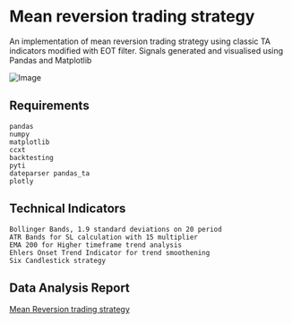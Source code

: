 # Mean reversion trading strategy
An implementation of mean reversion trading strategy using classic TA indicators modified with EOT filter. Signals generated and visualised using Pandas and Matplotlib

![Image](https://user-images.githubusercontent.com/106367095/193515014-35f58426-c75f-4619-a7cc-44bcce7927d5.png)

## Requirements

```
pandas
numpy
matplotlib
ccxt 
backtesting 
pyti 
dateparser pandas_ta 
plotly
```

## Technical Indicators
```
Bollinger Bands, 1.9 standard deviations on 20 period
ATR Bands for SL calculation with 15 multiplier
EMA 200 for Higher timeframe trend analysis
Ehlers Onset Trend Indicator for trend smoothening
Six Candlestick strategy
```

## Data Analysis Report

[Mean Reversion trading strategy](https://jovian.ai/ranton95/ranton-mean-reversion-study-1)
